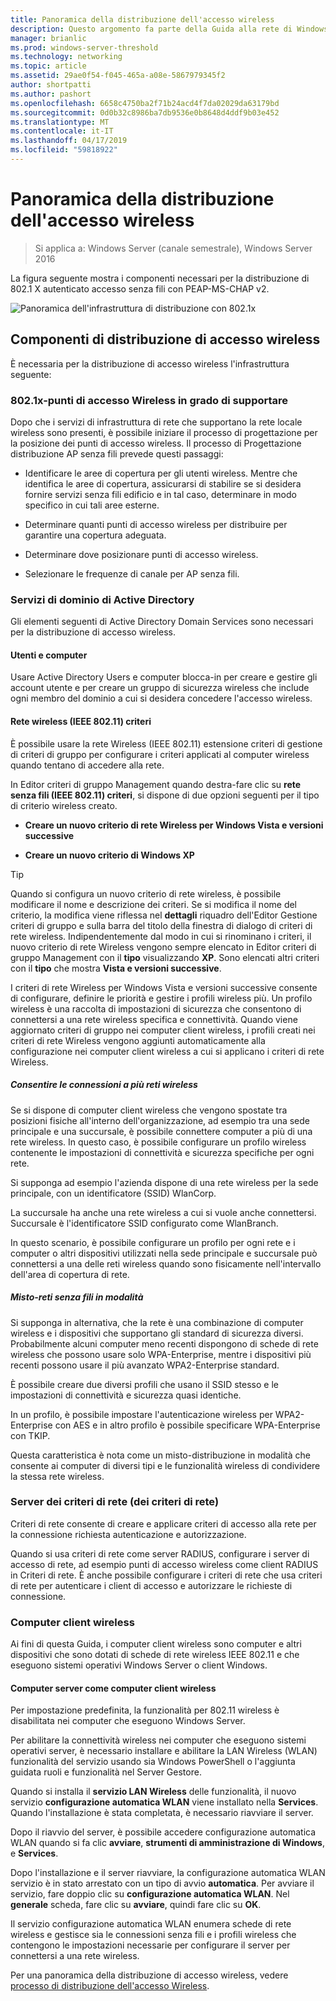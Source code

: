 ```yaml
---
title: Panoramica della distribuzione dell'accesso wireless
description: Questo argomento fa parte della Guida alla rete di Windows Server 2016 "Distribuisci con 802.1x basato su Password X Authenticated Wireless Access"
manager: brianlic
ms.prod: windows-server-threshold
ms.technology: networking
ms.topic: article
ms.assetid: 29ae0f54-f045-465a-a08e-5867979345f2
author: shortpatti
ms.author: pashort
ms.openlocfilehash: 6658c4750ba2f71b24acd4f7da02029da63179bd
ms.sourcegitcommit: 0d0b32c8986ba7db9536e0b8648d4ddf9b03e452
ms.translationtype: MT
ms.contentlocale: it-IT
ms.lasthandoff: 04/17/2019
ms.locfileid: "59818922"
---
```

# <a name="wireless-access-deployment-overview"></a>Panoramica della distribuzione dell'accesso wireless

>Si applica a: Windows Server (canale semestrale), Windows Server 2016

La figura seguente mostra i componenti necessari per la distribuzione di 802.1 X autenticato accesso senza fili con PEAP\-MS\-CHAP v2.  

![Panoramica dell'infrastruttura di distribuzione con 802.1x](../../../media/8021X-Deploy-Overview/8021X-Deploy-Overview.jpg)

## <a name="wireless-access-deployment-components"></a>Componenti di distribuzione di accesso wireless
È necessaria per la distribuzione di accesso wireless l'infrastruttura seguente:

### <a name="8021x-capable-wireless-access-points"></a>802.1x\-punti di accesso Wireless in grado di supportare
Dopo che i servizi di infrastruttura di rete che supportano la rete locale wireless sono presenti, è possibile iniziare il processo di progettazione per la posizione dei punti di accesso wireless. Il processo di Progettazione distribuzione AP senza fili prevede questi passaggi:

- Identificare le aree di copertura per gli utenti wireless. Mentre che identifica le aree di copertura, assicurarsi di stabilire se si desidera fornire servizi senza fili edificio e in tal caso, determinare in modo specifico in cui tali aree esterne.

- Determinare quanti punti di accesso wireless per distribuire per garantire una copertura adeguata.

- Determinare dove posizionare punti di accesso wireless.

- Selezionare le frequenze di canale per AP senza fili.

### <a name="active-directory-domain-services"></a>Servizi di dominio di Active Directory
Gli elementi seguenti di Active Directory Domain Services sono necessari per la distribuzione di accesso wireless.

#### <a name="users-and-computers"></a>Utenti e computer

Usare Active Directory Users e computer blocca\-in per creare e gestire gli account utente e per creare un gruppo di sicurezza wireless che include ogni membro del dominio a cui si desidera concedere l'accesso wireless.

#### <a name="wireless-network-ieee-80211-policies"></a>Rete wireless \(IEEE 802.11\) criteri

È possibile usare la rete Wireless \(IEEE 802.11\) estensione criteri di gestione di criteri di gruppo per configurare i criteri applicati al computer wireless quando tentano di accedere alla rete.

In Editor criteri di gruppo Management quando destra\-fare clic su **rete senza fili \(IEEE 802.11\) criteri**, si dispone di due opzioni seguenti per il tipo di criterio wireless creato.

- **Creare un nuovo criterio di rete Wireless per Windows Vista e versioni successive**

- **Creare un nuovo criterio di Windows XP**

>[!TIP]
>Quando si configura un nuovo criterio di rete wireless, è possibile modificare il nome e descrizione dei criteri. Se si modifica il nome del criterio, la modifica viene riflessa nel **dettagli** riquadro dell'Editor Gestione criteri di gruppo e sulla barra del titolo della finestra di dialogo di criteri di rete wireless. Indipendentemente dal modo in cui si rinominano i criteri, il nuovo criterio di rete Wireless vengono sempre elencato in Editor criteri di gruppo Management con il **tipo** visualizzando **XP**. Sono elencati altri criteri con il **tipo** che mostra **Vista e versioni successive**.  

I criteri di rete Wireless per Windows Vista e versioni successive consente di configurare, definire le priorità e gestire i profili wireless più. Un profilo wireless è una raccolta di impostazioni di sicurezza che consentono di connettersi a una rete wireless specifica e connettività. Quando viene aggiornato criteri di gruppo nei computer client wireless, i profili creati nei criteri di rete Wireless vengono aggiunti automaticamente alla configurazione nei computer client wireless a cui si applicano i criteri di rete Wireless.

##### <a name="allowing-connections-to-multiple-wireless-networks"></a>Consentire le connessioni a più reti wireless

Se si dispone di computer client wireless che vengono spostate tra posizioni fisiche all'interno dell'organizzazione, ad esempio tra una sede principale e una succursale, è possibile connettere computer a più di una rete wireless. In questo caso, è possibile configurare un profilo wireless contenente le impostazioni di connettività e sicurezza specifiche per ogni rete.

Si supponga ad esempio l'azienda dispone di una rete wireless per la sede principale, con un identificatore \(SSID\) WlanCorp.

La succursale ha anche una rete wireless a cui si vuole anche connettersi. Succursale è l'identificatore SSID configurato come WlanBranch.

In questo scenario, è possibile configurare un profilo per ogni rete e i computer o altri dispositivi utilizzati nella sede principale e succursale può connettersi a una delle reti wireless quando sono fisicamente nell'intervallo dell'area di copertura di rete.

##### <a name="mixed-mode-wireless-networks"></a>Misto\-reti senza fili in modalità

Si supponga in alternativa, che la rete è una combinazione di computer wireless e i dispositivi che supportano gli standard di sicurezza diversi. Probabilmente alcuni computer meno recenti dispongono di schede di rete wireless che possono usare solo WPA\-Enterprise, mentre i dispositivi più recenti possono usare il più avanzato WPA2\-Enterprise standard.

È possibile creare due diversi profili che usano il SSID stesso e le impostazioni di connettività e sicurezza quasi identiche.

In un profilo, è possibile impostare l'autenticazione wireless per WPA2\-Enterprise con AES e in altro profilo è possibile specificare WPA\-Enterprise con TKIP.

Questa caratteristica è nota come un misto\-distribuzione in modalità che consente ai computer di diversi tipi e le funzionalità wireless di condividere la stessa rete wireless.

### <a name="network-policy-server-nps"></a>Server dei criteri di rete \(dei criteri di rete\)
Criteri di rete consente di creare e applicare criteri di accesso alla rete per la connessione richiesta autenticazione e autorizzazione.

Quando si usa criteri di rete come server RADIUS, configurare i server di accesso di rete, ad esempio punti di accesso wireless come client RADIUS in Criteri di rete. È anche possibile configurare i criteri di rete che usa criteri di rete per autenticare i client di accesso e autorizzare le richieste di connessione.  

### <a name="wireless-client-computers"></a>Computer client wireless
Ai fini di questa Guida, i computer client wireless sono computer e altri dispositivi che sono dotati di schede di rete wireless IEEE 802.11 e che eseguono sistemi operativi Windows Server o client Windows.

#### <a name="server-computers-as-wireless-clients"></a>Computer server come computer client wireless

Per impostazione predefinita, la funzionalità per 802.11 wireless è disabilitata nei computer che eseguono Windows Server.

Per abilitare la connettività wireless nei computer che eseguono sistemi operativi server, è necessario installare e abilitare la LAN Wireless \(WLAN\) funzionalità del servizio usando sia Windows PowerShell o l'aggiunta guidata ruoli e funzionalità nel Server Gestore.

Quando si installa il **servizio LAN Wireless** delle funzionalità, il nuovo servizio **configurazione automatica WLAN** viene installato nella **Services**. Quando l'installazione è stata completata, è necessario riavviare il server.

Dopo il riavvio del server, è possibile accedere configurazione automatica WLAN quando si fa clic **avviare**, **strumenti di amministrazione di Windows**, e **Services**.

Dopo l'installazione e il server riavviare, la configurazione automatica WLAN servizio è in stato arrestato con un tipo di avvio **automatica**. Per avviare il servizio, fare doppio clic su **configurazione automatica WLAN**. Nel **generale** scheda, fare clic su **avviare**, quindi fare clic su **OK**.

Il servizio configurazione automatica WLAN enumera schede di rete wireless e gestisce sia le connessioni senza fili e i profili wireless che contengono le impostazioni necessarie per configurare il server per connettersi a una rete wireless.

Per una panoramica della distribuzione di accesso wireless, vedere [processo di distribuzione dell'accesso Wireless](c-wireless-access-deploy-process.md).
